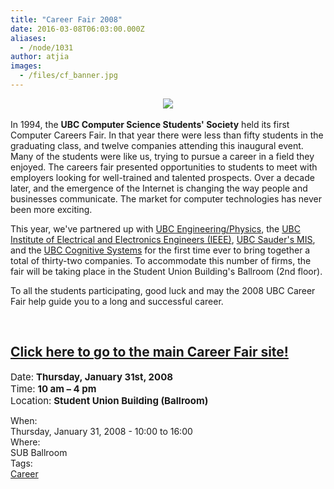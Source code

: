 ```yaml
---
title: "Career Fair 2008"
date: 2016-03-08T06:03:00.000Z
aliases:
  - /node/1031
author: atjia
images:
  - /files/cf_banner.jpg
---
```


<div class="field field-name-body field-type-text-with-summary field-label-hidden"><div class="field-items"><div class="field-item even"><p></p><center><a href="//cf08.ubccsss.org/"><img src="/files/cf_banner.jpg"></a></center><br>
In 1994, the <strong>UBC Computer Science Students&apos; Society</strong> held its first Computer Careers Fair. In that year there were less than fifty students in the graduating class, and twelve companies attending this inaugural event. Many of the students were like us, trying to pursue a career in a field they enjoyed. The careers fair presented opportunities to students to meet with employers looking for well-trained and talented prospects. Over a decade later, and the emergence of the Internet is changing the way people and businesses communicate. The market for computer technologies has never been more exciting. <p></p>
<p>This year, we&apos;ve partnered up with <a href="http://www.engphys.ubc.ca/fizz.html">UBC Engineering/Physics</a>, the <a href="http://www.ece.ubc.ca/~ieee/">UBC Institute of Electrical and Electronics Engineers (IEEE)</a>, <a href="http://mis.sauder.ubc.ca/mis-club/home.html">UBC Sauder&apos;s MIS</a>, and the <a href="http://www.ams.ubc.ca/clubs/cogsys/">UBC Cognitive Systems</a> for the first time ever to bring together a total of thirty-two companies. To accommodate this number of firms, the fair will be taking place in the Student Union Building&apos;s Ballroom (2nd floor). </p>
<p>To all the students participating, good luck and may the 2008 UBC Career Fair help guide you to a long and successful career.</p>
<p><a href="//cf08.ubccsss.org/"><br>
</a></p><h2><a href="//cf08.ubccsss.org/">Click here to go to the main Career Fair site!</a></h2><a href="//cf08.ubccsss.org/">
</a><p><a href="//cf08.ubccsss.org/"></a></p>
<p><span style="font-size:15px;">Date:</span> <span style="font-size:15px; font-weight:bold;">Thursday, January 31st, 2008</span><br>
<span style="font-size:15px;">Time:</span> <span style="font-size:15px; font-weight:bold;">10 am &#x2013; 4 pm</span><br>
<span style="font-size:15px;">Location:</span> <span style="font-size:15px; font-weight:bold;">Student Union Building (Ballroom)</span></p>
</div></div></div><div class="field field-name-field-dates field-type-datetime field-label-above"><div class="field-label">When:&#xA0;</div><div class="field-items"><div class="field-item even"><span class="date-display-single">Thursday, January 31, 2008 - <span class="date-display-range"><span class="date-display-start">10:00</span> to <span class="date-display-end">16:00</span></span></span></div></div></div><div class="field field-name-field-location field-type-text field-label-above"><div class="field-label">Where:&#xA0;</div><div class="field-items"><div class="field-item even">SUB Ballroom</div></div></div>    <footer>
    <div class="field field-name-field-tags field-type-taxonomy-term-reference field-label-above"><div class="field-label">Tags:&#xA0;</div><div class="field-items"><div class="field-item even"><a href="/career">Career</a></div></div></div>      </footer>
